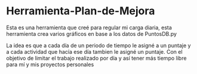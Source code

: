 # Herramienta-Plan-de-Mejora

Esta es una herramienta que creé para regular mi carga diaria, esta herramienta crea varios gráficos en base a los datos de PuntosDB.py

La idea es que a cada día de un periodo de tiempo le asigné a un puntaje y a cada actividad que hacía ese día tambien le asigné un puntaje.
Con el objetivo de limitar el trabajo realizado por día y así tener más tiempo libre para mí y mis proyectos personales